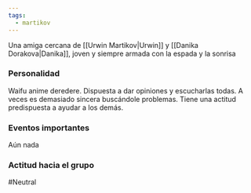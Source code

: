 ```yaml
---
tags:
  - martikov
---
```

Una amiga cercana de [[Urwin Martikov|Urwin]] y [[Danika Dorakova|Danika]], joven y siempre armada con la espada y la sonrisa

### Personalidad

Waifu anime deredere. Dispuesta a dar opiniones y escucharlas todas. A veces es demasiado sincera buscándole problemas. Tiene una actitud predispuesta a ayudar a los demás.

### Eventos importantes
Aún nada

### Actitud hacia el grupo
#Neutral 